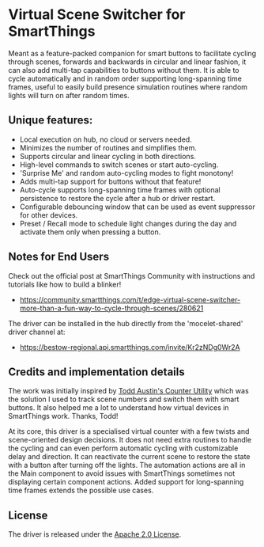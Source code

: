 # Virtual Scene Switcher for SmartThings

Meant as a feature-packed companion for smart buttons to facilitate cycling through scenes, forwards and backwards in circular and linear fashion, it can also add multi-tap capabilities to buttons without them. It is able to cycle automatically and in random order supporting long-spanning time frames, useful to easily build presence simulation routines where random lights will turn on after random times.

## Unique features:
- Local execution on hub, no cloud or servers needed.
- Minimizes the number of routines and simplifies them.
- Supports circular and linear cycling in both directions.
- High-level commands to switch scenes or start auto-cycling.
- 'Surprise Me' and random auto-cycling modes to fight monotony!
- Adds multi-tap support for buttons without that feature!
- Auto-cycle supports long-spanning time frames with optional persistence to restore the cycle after a hub or driver restart.
- Configurable debouncing window that can be used as event suppressor for other devices.
- Preset / Recall mode to schedule light changes during the day and activate them only when pressing a button.

## Notes for End Users

Check out the official post at SmartThings Community with instructions and tutorials like how to build a blinker!

- https://community.smartthings.com/t/edge-virtual-scene-switcher-more-than-a-fun-way-to-cycle-through-scenes/280621

The driver can be installed in the hub directly from the 'mocelet-shared' driver channel at:

- https://bestow-regional.api.smartthings.com/invite/Kr2zNDg0Wr2A

## Credits and implementation details

The work was initially inspired by [Todd Austin's Counter Utility](https://github.com/toddaustin07/counter_utility) which was the solution I used to track scene numbers and switch them with smart buttons. It also helped me a lot to understand how virtual devices in SmartThings work. Thanks, Todd!

At its core, this driver is a specialised virtual counter with a few twists and scene-oriented design decisions. It does not need extra routines to handle the cycling and can even perform automatic cycling with customizable delay and direction. It can reactivate the current scene to restore the state with a button after turning off the lights. The automation actions are all in the Main component to avoid issues with SmartThings sometimes not displaying certain component actions. Added support for long-spanning time frames extends the possible use cases.

## License

The driver is released under the [Apache 2.0 License](LICENSE).